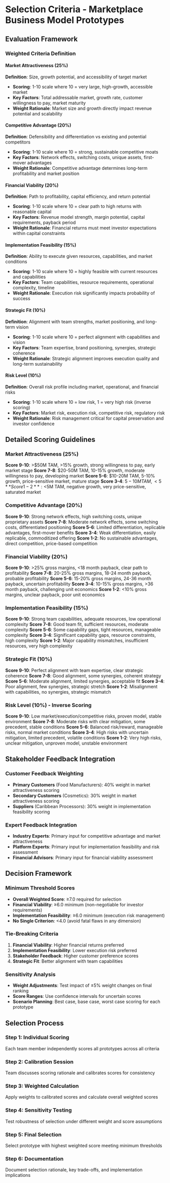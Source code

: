 # Selection Criteria - Marketplace Business Model Prototypes

## Evaluation Framework

### Weighted Criteria Definition

#### Market Attractiveness (25%)

**Definition**: Size, growth potential, and accessibility of target market

- **Scoring**: 1-10 scale where 10 = very large, high-growth, accessible market
- **Key Factors**: Total addressable market, growth rate, customer willingness to pay, market maturity
- **Weight Rationale**: Market size and growth directly impact revenue potential and scalability

#### Competitive Advantage (20%)

**Definition**: Defensibility and differentiation vs existing and potential competitors

- **Scoring**: 1-10 scale where 10 = strong, sustainable competitive moats
- **Key Factors**: Network effects, switching costs, unique assets, first-mover advantages
- **Weight Rationale**: Competitive advantage determines long-term profitability and market position

#### Financial Viability (20%)

**Definition**: Path to profitability, capital efficiency, and return potential

- **Scoring**: 1-10 scale where 10 = clear path to high returns with reasonable capital
- **Key Factors**: Revenue model strength, margin potential, capital requirements, payback period
- **Weight Rationale**: Financial returns must meet investor expectations within capital constraints

#### Implementation Feasibility (15%)

**Definition**: Ability to execute given resources, capabilities, and market conditions

- **Scoring**: 1-10 scale where 10 = highly feasible with current resources and capabilities
- **Key Factors**: Team capabilities, resource requirements, operational complexity, timeline
- **Weight Rationale**: Execution risk significantly impacts probability of success

#### Strategic Fit (10%)

**Definition**: Alignment with team strengths, market positioning, and long-term vision

- **Scoring**: 1-10 scale where 10 = perfect alignment with capabilities and vision
- **Key Factors**: Team expertise, brand positioning, synergies, strategic coherence
- **Weight Rationale**: Strategic alignment improves execution quality and long-term sustainability

#### Risk Level (10%)

**Definition**: Overall risk profile including market, operational, and financial risks

- **Scoring**: 1-10 scale where 10 = low risk, 1 = very high risk (inverse scoring)
- **Key Factors**: Market risk, execution risk, competitive risk, regulatory risk
- **Weight Rationale**: Risk management critical for capital preservation and investor confidence

## Detailed Scoring Guidelines

### Market Attractiveness (25%)

**Score 9-10**: >$50M TAM, >15% growth, strong willingness to pay, early market stage
**Score 7-8**: $20-50M TAM, 10-15% growth, moderate willingness to pay, developing market
**Score 5-6**: $10-20M TAM, 5-10% growth, price-sensitive market, mature stage
**Score 3-4**: $5-10M TAM, <5% growth, limited willingness to pay, declining market
**Score 1-2**: <$5M TAM, negative growth, very price-sensitive, saturated market

### Competitive Advantage (20%)

**Score 9-10**: Strong network effects, high switching costs, unique proprietary assets
**Score 7-8**: Moderate network effects, some switching costs, differentiated positioning
**Score 5-6**: Limited differentiation, replicable advantages, first-mover benefits
**Score 3-4**: Weak differentiation, easily replicable, commoditized offering
**Score 1-2**: No sustainable advantages, direct competition, price-based competition

### Financial Viability (20%)

**Score 9-10**: >25% gross margins, <18 month payback, clear path to profitability
**Score 7-8**: 20-25% gross margins, 18-24 month payback, probable profitability
**Score 5-6**: 15-20% gross margins, 24-36 month payback, uncertain profitability
**Score 3-4**: 10-15% gross margins, >36 month payback, challenging unit economics
**Score 1-2**: <10% gross margins, unclear payback, poor unit economics

### Implementation Feasibility (15%)

**Score 9-10**: Strong team capabilities, adequate resources, low operational complexity
**Score 7-8**: Good team fit, sufficient resources, moderate complexity
**Score 5-6**: Some capability gaps, tight resources, manageable complexity
**Score 3-4**: Significant capability gaps, resource constraints, high complexity
**Score 1-2**: Major capability mismatches, insufficient resources, very high complexity

### Strategic Fit (10%)

**Score 9-10**: Perfect alignment with team expertise, clear strategic coherence
**Score 7-8**: Good alignment, some synergies, coherent strategy
**Score 5-6**: Moderate alignment, limited synergies, acceptable fit
**Score 3-4**: Poor alignment, few synergies, strategic stretch
**Score 1-2**: Misalignment with capabilities, no synergies, strategic mismatch

### Risk Level (10%) - Inverse Scoring

**Score 9-10**: Low market/execution/competitive risks, proven model, stable environment
**Score 7-8**: Moderate risks with clear mitigation, some precedent, stable conditions
**Score 5-6**: Balanced risk/reward, manageable risks, normal market conditions
**Score 3-4**: High risks with uncertain mitigation, limited precedent, volatile conditions
**Score 1-2**: Very high risks, unclear mitigation, unproven model, unstable environment

## Stakeholder Feedback Integration

### Customer Feedback Weighting

- **Primary Customers** (Food Manufacturers): 40% weight in market attractiveness scoring
- **Secondary Customers** (Cosmetics): 30% weight in market attractiveness scoring
- **Suppliers** (Caribbean Processors): 30% weight in implementation feasibility scoring

### Expert Feedback Integration

- **Industry Experts**: Primary input for competitive advantage and market attractiveness
- **Platform Experts**: Primary input for implementation feasibility and risk assessment
- **Financial Advisors**: Primary input for financial viability assessment

## Decision Framework

### Minimum Threshold Scores

- **Overall Weighted Score**: ≥7.0 required for selection
- **Financial Viability**: ≥6.0 minimum (non-negotiable for investor requirements)
- **Implementation Feasibility**: ≥6.0 minimum (execution risk management)
- **No Single Criterion**: <4.0 (avoid fatal flaws in any dimension)

### Tie-Breaking Criteria

1. **Financial Viability**: Higher financial returns preferred
2. **Implementation Feasibility**: Lower execution risk preferred
3. **Stakeholder Feedback**: Higher customer preference scores
4. **Strategic Fit**: Better alignment with team capabilities

### Sensitivity Analysis

- **Weight Adjustments**: Test impact of ±5% weight changes on final ranking
- **Score Ranges**: Use confidence intervals for uncertain scores
- **Scenario Planning**: Best case, base case, worst case scoring for each prototype

## Selection Process

### Step 1: Individual Scoring

Each team member independently scores all prototypes across all criteria

### Step 2: Calibration Session

Team discusses scoring rationale and calibrates scores for consistency

### Step 3: Weighted Calculation

Apply weights to calibrated scores and calculate overall weighted scores

### Step 4: Sensitivity Testing

Test robustness of selection under different weight and score assumptions

### Step 5: Final Selection

Select prototype with highest weighted score meeting minimum thresholds

### Step 6: Documentation

Document selection rationale, key trade-offs, and implementation implications

